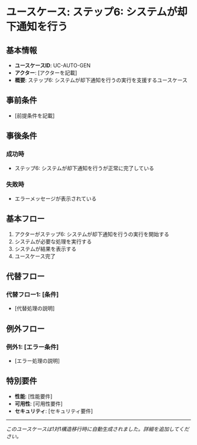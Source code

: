 # ユースケース: ステップ6: システムが却下通知を行う

## 基本情報
- **ユースケースID**: UC-AUTO-GEN
- **アクター**: [アクターを記載]
- **概要**: ステップ6: システムが却下通知を行うの実行を支援するユースケース

## 事前条件
- [前提条件を記載]

## 事後条件
### 成功時
- ステップ6: システムが却下通知を行うが正常に完了している

### 失敗時
- エラーメッセージが表示されている

## 基本フロー
1. アクターがステップ6: システムが却下通知を行うの実行を開始する
2. システムが必要な処理を実行する
3. システムが結果を表示する
4. ユースケース完了

## 代替フロー
### 代替フロー1: [条件]
- [代替処理の説明]

## 例外フロー
### 例外1: [エラー条件]
- [エラー処理の説明]

## 特別要件
- **性能**: [性能要件]
- **可用性**: [可用性要件]
- **セキュリティ**: [セキュリティ要件]

---
*このユースケースは1対1構造移行時に自動生成されました。詳細を追加してください。*
